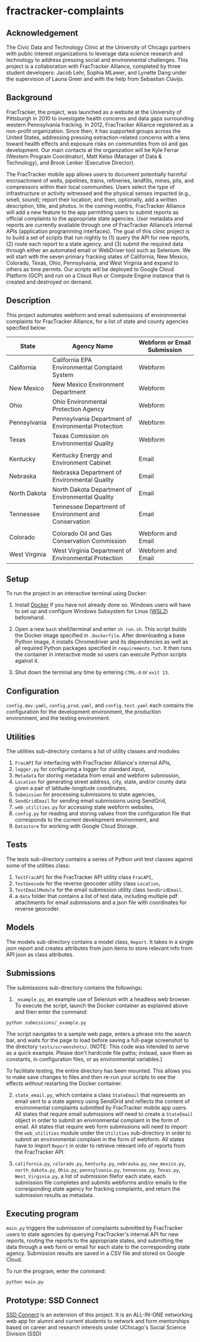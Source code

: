 # fractracker-complaints

## Acknowledgement
The Civic Data and Technology Clinic at the University of Chicago partners with public interest organizations to leverage data science research and technology to address pressing social and environmental challenges. This project is a collaboration with FracTracker Alliance, completed by three student developers: Jacob Lehr, Sophia MLawer, and Lynette Dang under the supervision of Launa Greer and with the help from Sebastian Clavijo. 

## Background
FracTracker, the project, was launched as a website at the University of Pittsburgh in 2010 to investigate health concerns and data gaps surrounding western Pennsylvania fracking. In 2012, FracTracker Alliance registered as a non-profit organization. Since then, it has supported groups across the United States, addressing pressing extraction-related concerns with a lens toward health effects and exposure risks on communities from oil and gas development.  Our main contacts at the organization will be Kyle Ferrar (Western Program Coordinator), Matt Kelso (Manager of Data & Technology), and Brook Lenker (Executive Director).

The FracTracker mobile app allows users to document potentially harmful encroachment of wells, pipelines, trains, refineries, landfills, mines, pits, and compressors within their local communities.  Users select the type of infrastructure or activity witnessed and the physical senses impacted (e.g., smell, sound); report their location; and then, optionally, add a written description, title, and photos. In the coming months, FracTracker Alliance will add a new feature to the app permitting users to submit reports as official complaints to the appropriate state agencies.
User metadata and reports are currently available through one of FracTracker Alliance’s internal APIs (application programming interfaces).  The goal of this clinic project is to build a set of scripts that run nightly to (1) query the API for new reports, (2) route each report to a state agency, and (3) submit the required data through either an automated email or WebDriver tool such as Selenium.  We will start with the seven primary fracking states of California, New Mexico, Colorado, Texas, Ohio, Pennsylvania, and West Virginia and expand to others as time permits. Our scripts will be deployed to Google Cloud Platform (GCP) and run on a Cloud Run or Compute Engine instance that is created and destroyed on demand.

## Description

This project automates webform and email submissions of environmental complaints for FracTracker Alliance, for a list of state and county agencies specified below:


State | Agency Name | Webform or Email Submission
---|---------|------
California |  California EPA Environmental Complaint System | Webform
New Mexico |  New Mexico Environment Department | Webform
Ohio | Ohio Environmental Protection Agency | Webform
Pennsylvania | Pennsylvania Department of Environmental Protection | Webform
Texas | Texas Comission on Environmental Quality | Webform
 | | 
Kentucky | Kentucky Energy and Environment Cabinet | Email
Nebraska | Nebraska Department of Environmental Quality | Email
North Dakota | North Dakota Department of Environmental Quality | Email
Tennessee | Tennessee Department of Environment and Conservation | Email
 | | 
Colorado | Colorado Oil and Gas Conservation Commission | Webform and Email
West Virginia | West Virginia Department of Environmental Protection | Webform and Email

## Setup

To run the project in an interactive terminal using Docker:

1. Install [Docker](https://docker-curriculum.com/) if you have not already done so. Windows users
will have to set up and configure Windows Subsystem for Linux ([WSL2](https://docs.microsoft.com/en-us/windows/wsl/install))
beforehand.

2. Open a new `bash` shell/terminal and enter `sh run.sh`. This script builds the Docker image specified in `.Dockerfile`. After downloading a base Python image, it installs Chromedriver and its dependencies as well as all required Python packages specified in `requirements.txt`. It then runs the container in interactive mode so users can execute Python scripts against it.

3. Shut down the terminal any time by entering `CTRL-d` or `exit 13`.


## Configuration

`config.dev.yaml`, `config.prod.yaml`, and `config.test.yaml` each contains the configuration for the development environment, the production environment, and the testing environment.  

## Utilities

The utilities sub-directory contains a list of utility classes and modules: 
1. `FracAPI` for interfacing with FracTracker Alliance's internal APIs, 
2. `logger.py` for configuring a logger for standard input, 
3. `Metadata` for storing metadata from email and webform submission, 
4. `Location` for generating street address, city, state, and/or county data given a pair of latitude-longitude coordinates, 
5. `Submission` for processing submissions to state agencies, 
6. `SendGridEmail` for  sending email submissions using SendGrid, 
7. `web_utilities.py` for accessing state webform websites, 
8. `config.py` for reading and storing values from the configuration file that corresponds to the current development environment, and 
9. `Datastore` for working with Google Cloud Storage.

## Tests

The tests sub-directory contains a series of Python unit test classes against some of the utilities class: 
1. `TestFracAPI` for the FracTracker API utility class `FracAPI`,
2. `TestGeocode` for the reverse geocoder utility class `Location`,
3. `TestEmailModule` for the email submission utility class `SendGridEmail`. 
4.  a `data` folder that contains a list of test data, including multiple pdf attachments for email submissions and a json file with coordinates for reverse geocoder. 


## Models

The models sub-directory contains a model class, `Report`. It takes in a single json report and creates attributes from json items to store relevant info from API json as class attributes. 


## Submissions

The submissions sub-directory contains the followings:


1. `_example.py`, an example use of Selenium with a headless web browser. To execute the script, launch the Docker container as explained above and then enter the command:

```
python submissions/_example.py
```

  The script navigates to a sample web page, enters a phrase into the search bar, and waits for the page to load before saving a full-page screenshot to the directory `tests/screenshots/`. (NOTE: This code was intended to serve as a quick example. Please don't hardcode file paths; instead, save them as constants, in configuration files, or as environmental variables.)


  To facilitate testing, the entire directory has been mounted. This allows you to make save changes to files and then re-run your scripts to see the effects _without_ restarting the Docker container.


2. `state_email.py`, which contains a class `StateEmail` that represents an email sent to a state agency using SendGrid and reflects the content of environmental complaints submitted by FracTracker mobile app users. All states that require email submissions will need to create a `StateEmail` object in order to submit an environmental complaint in the form of email. All states that require web form submissions will need to import the `web_utilities` module under the `Utilities` sub-directory in order to submit an environmental complaint in the form of webform. All states have to import `Report` in order to retrieve relevant info of reports from the FracTracker API. 


3. `california.py`, `colorado.py`, `kentucky.py`, `nebraska.py`, `new_mexico.py`, `north_dakota.py`, `Ohio.py`, `pennsylvania.py`, `tennessee.py`, `Texas.py`, `West_Virginia.py`, a list of submission filefor each state, each submission file completes and submits webforms and/or emails to the corresponding state agency for fracking complaints, and return the submission results as metadata.  

## Executing program

`main.py` triggers the submission of complaints submitted by FracTracker users to state agencies by querying FracTracker's internal API
for new reports, routing the reports to the appropriate states, and submitting the data through a web form or email for each state to the corresponding state agency. Submission results are saved in a CSV file and stored on Google Cloud. 

To run the program, enter the command:

```
python main.py
```

## Prototype: SSD Connect
[SSD Connect](https://www.figma.com/community/file/1216973904264301889) is an extension of this project. It is an ALL-IN-ONE networking web app for alumni and current students to network and form mentorships based on career and research interests under UChicago's Social Science Division (SSD) 
